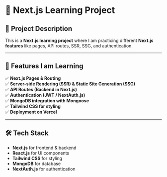 # 🚀 Next.js Learning Project

## 📌 Project Description
This is a **Next.js learning project** where I am practicing different **Next.js features** like pages, API routes, SSR, SSG, and authentication.  

---

## 📖 Features I am Learning
✅ **Next.js Pages & Routing**  
✅ **Server-side Rendering (SSR) & Static Site Generation (SSG)**  
✅ **API Routes (Backend in Next.js)**  
✅ **Authentication (JWT / NextAuth.js)**  
✅ **MongoDB integration with Mongoose**  
✅ **Tailwind CSS for styling**  
✅ **Deployment on Vercel**  

---

## 🛠️ Tech Stack
- **Next.js** for frontend & backend  
- **React.js** for UI components  
- **Tailwind CSS** for styling  
- **MongoDB** for database  
- **NextAuth.js** for authentication  
